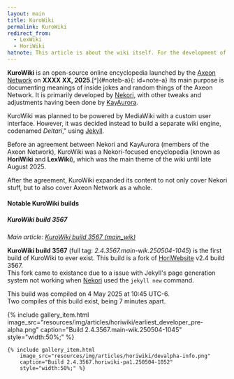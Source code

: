 ```yaml
---
layout: main
title: KuroWiki
permalink: KuroWiki
redirect_from:
  - LexWiki
  - HoriWiki
hatnote: This article is about the wiki itself. For the development of KuroWiki, see <a href='Development_of_KuroWiki'>Development of KuroWiki</a>. For the list of all known KuroWiki builds, see <a href='List_of_all_KuroWiki_builds'>List of all KuroWiki builds</a>
---
```


**KuroWiki** is an open-source online encyclopedia launched by the [Axeon Network](Axeon_Network) on **XXXX XX, 2025**.[ᵃ]{#noteb-a}{: id=note-a} Its main purpose is documenting meanings of inside jokes and random things of the Axeon Network. It is primarily developed by [Nekori](Nekori), with other tweaks and adjustments having been done by [KayAurora](KayAurora).

KuroWiki was planned to be powered by MediaWiki with a custom user interface. However, it was decided instead to build a separate wiki engine, codenamed *Deltari*," using [Jekyll](https://jekyllrb.com).

Before an agreement between Nekori and KayAurora (members of the Axeon Network), KuroWiki was a Nekori-focused encyclopedia (known as **HoriWiki** and **LexWiki**), which was the main theme of the wiki until late August 2025.

After the agreement, KuroWiki expanded its content to not only cover Nekori stuff, but to also cover Axeon Network as a whole.

#### Notable KuroWiki builds

##### KuroWiki build 3567

*Main article: [KuroWiki build 3567 (main_wik)](KuroWiki_build_3567_(main_wik))*

**KuroWiki build 3567** (full tag: *2.4.3567.main-wik.250504-1045*) is the first build of KuroWiki to ever exist. This build is a fork of [HoriWebsite](HoriWebsite) v2.4 build 3567.<br>This fork came to existance due to a issue with Jekyll's page generation system not working when [Nekori](Nekori) used the `jekyll new` command. 

This build was compiled on 4 May 2025 at 10:45 UTC-6.<br>Two compiles of this build exist, being 7 minutes apart.

<div class="wiki-gallery">
    {% include gallery_item.html 
        image_src="resources/img/articles/horiwiki/earliest_developer_pre-alpha.png" 
        caption="Build 2.4.3567.main-wik.250504-1045"
        style="width:50%;" %}

    {% include gallery_item.html 
        image_src="resources/img/articles/horiwiki/devalpha-info.png" 
        caption="Build 2.4.3567.horiwiki-pa1.250504-1052"
        style="width:50%;" %}
</div>